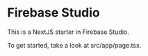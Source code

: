 # Firebase Studio

This is a NextJS starter in Firebase Studio.

To get started, take a look at src/app/page.tsx.

    